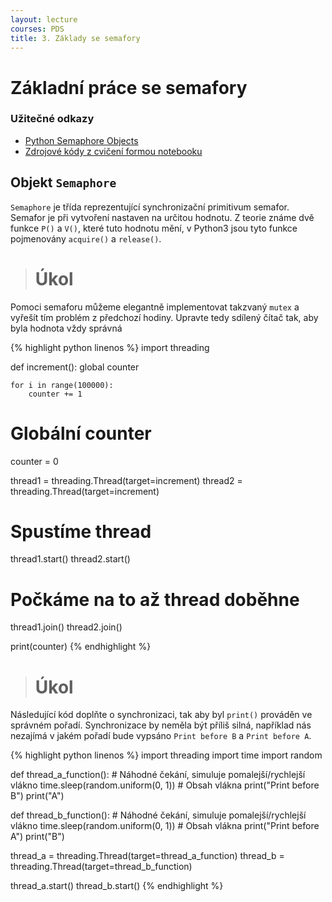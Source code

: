 ```yaml
---
layout: lecture
courses: PDS
title: 3. Základy se semafory
---
```



# Základní práce se semafory

### Užitečné odkazy
* [Python Semaphore Objects](https://docs.python.org/3/library/threading.html#semaphore-objects)
* [Zdrojové kódy z cvičení formou notebooku](/assets/files/lecture02.ipynb)

## Objekt `Semaphore`
`Semaphore` je třída reprezentující synchronizační primitivum semafor. Semafor je při vytvoření nastaven na určitou hodnotu. Z teorie známe dvě funkce `P()` a `V()`, které tuto hodnotu mění, v Python3 jsou tyto funkce pojmenovány `acquire()` a `release()`.

> # Úkol
Pomoci semaforu můžeme elegantně implementovat takzvaný `mutex` a vyřešít tím problém z předchozí hodiny. Upravte tedy sdílený čítač tak, aby byla hodnota vždy správná

{% highlight python linenos %}
import threading

def increment():
    global counter

    for i in range(100000):
        counter += 1

# Globální counter        
counter = 0    

thread1 = threading.Thread(target=increment)
thread2 = threading.Thread(target=increment)

# Spustíme thread
thread1.start()
thread2.start()

# Počkáme na to až thread doběhne
thread1.join()
thread2.join()

print(counter)
{% endhighlight %}

> # Úkol
Následující kód doplňte o synchronizaci, tak aby byl `print()` prováděn ve správném pořadí. Synchronizace by neměla být příliš silná, například nás nezajímá v jakém pořadí bude vypsáno `Print before B` a `Print before A`.

{% highlight python linenos %}
import threading
import time
import random

def thread_a_function():
    # Náhodné čekání, simuluje pomalejší/rychlejší vlákno
    time.sleep(random.uniform(0, 1))
    # Obsah vlákna
    print("Print before B")
    print("A")

def thread_b_function():
    # Náhodné čekání, simuluje pomalejší/rychlejší vlákno
    time.sleep(random.uniform(0, 1))
    # Obsah vlákna
    print("Print before A")
    print("B")


thread_a = threading.Thread(target=thread_a_function)
thread_b = threading.Thread(target=thread_b_function)

thread_a.start()
thread_b.start()
{% endhighlight %}
